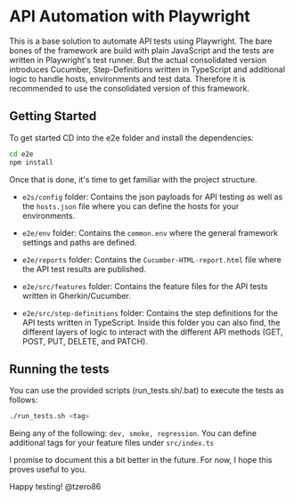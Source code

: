# API Automation with Playwright

This is a base solution to automate API tests using Playwright. The bare bones of the framework are build with plain JavaScript and the tests are written in Playwright's test runner. But the actual consolidated version introduces Cucumber, Step-Definitions written in TypeScript and additional logic to handle hosts, environments and test data. Therefore it is recommended to use the consolidated version of this framework.



## Getting Started

To get started CD into the e2e folder and install the dependencies:

```bash
cd e2e
npm install
```
Once that is done, it's time to get familiar with the project structure.

- `e2s/config` folder: Contains the json payloads for API testing as well as the `hosts.json` file where you can define the hosts for your environments.

- `e2e/env` folder: Contains the `common.env` where the general framework settings and paths are defined.

- `e2e/reports` folder: Contains the `Cucumber-HTML-report.html` file where the API test results are published.

- `e2e/src/features` folder: Contains the feature files for the API tests written in Gherkin/Cucumber.

- `e2e/src/step-definitions` folder: Contains the step definitions for the API tests written in TypeScript. Inside this folder you can also find, the different layers of logic to interact with the different API methods (GET, POST, PUT, DELETE, and PATCH).



## Running the tests

You can use the provided scripts (run_tests.sh/.bat) to execute the tests as follows:

```bash
./run_tests.sh <tag>
```
Being <tag> any of the following: `dev, smoke, regression`. You can define additional tags for your feature files under `src/index.ts`

I promise to document this a bit better in the future. For now, I hope this proves useful to you.

Happy testing!
@tzero86